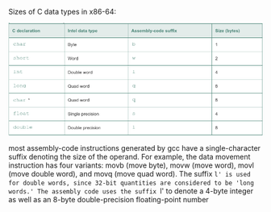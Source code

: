 
Sizes of C data types in x86-64:

![](a.png)

most assembly-code instructions generated by gcc have a single-character suffix denoting the size of the operand. For example, the data movement instruction has four variants: movb (move byte), movw (move word), movl (move double word), and movq (move quad word). The suffix `l' is used for double words, since 32-bit quantities are considered to be 'long words.' The assembly code uses the suffix `l' to denote a 4-byte integer as well as an 8-byte double-precision floating-point number


